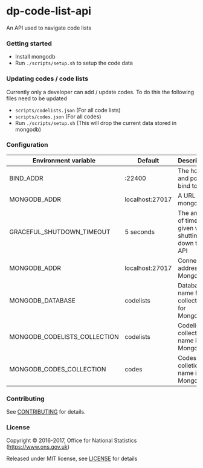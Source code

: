 dp-code-list-api
================

An API used to navigate code lists

### Getting started

* Install mongodb
* Run `./scripts/setup.sh` to setup the code data

### Updating codes / code lists

Currently only a developer can add / update codes. To do this the following files need to be updated
* `scripts/codelists.json` (For all code lists)
* `scripts/codes.json` (For all codes)
* Run `./scripts/setup.sh` (This will drop the current data stored in mongodb)

### Configuration

| Environment variable         | Default                               | Description
| -------------------------    | ------------------------------------- | -----------
| BIND_ADDR                    | :22400                                | The host and port to bind to
| MONGODB_ADDR                 | localhost:27017                       | A URL to mongodb
| GRACEFUL_SHUTDOWN_TIMEOUT    | 5 seconds                             | The amount of time given when shutting down the API
| MONGODB_ADDR                 | localhost:27017                       | Connect address for MongoDB
| MONGODB_DATABASE             | codelists                             | Database name for collections for MongoDB
| MONGODB_CODELISTS_COLLECTION | codelists                             | Codelists collection name in MongoDB
| MONGODB_CODES_COLLECTION     | codes                                 | Codes colletion name in MongoDB

### Contributing

See [CONTRIBUTING](CONTRIBUTING.md) for details.

### License

Copyright © 2016-2017, Office for National Statistics (https://www.ons.gov.uk)

Released under MIT license, see [LICENSE](LICENSE.md) for details
